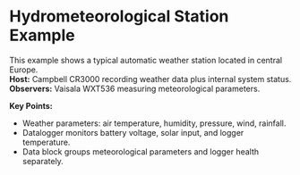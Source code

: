# Hydrometeorological Station Example

This example shows a typical automatic weather station located in central Europe.  
**Host:** Campbell CR3000 recording weather data plus internal system status.
**Observers:** Vaisala WXT536 measuring meteorological parameters.  


**Key Points:**
- Weather parameters: air temperature, humidity, pressure, wind, rainfall.
- Datalogger monitors battery voltage, solar input, and logger temperature.
- Data block groups meteorological parameters and logger health separately.

